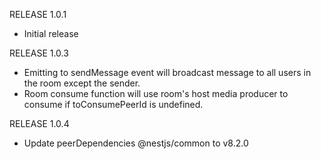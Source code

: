 RELEASE 1.0.1
- Initial release

RELEASE 1.0.3
- Emitting to sendMessage event will broadcast message to all users in the room except the sender.
- Room consume function will use room's host media producer to consume if toConsumePeerId is undefined.

RELEASE 1.0.4
- Update peerDependencies @nestjs/common to v8.2.0

